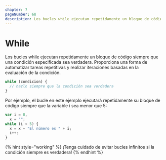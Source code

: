 ```yaml
---
chapter: 7
pageNumber: 68
description: Los bucles while ejecutan repetidamente un bloque de código siempre que una condición especificada sea verdadera.
---
```

# While

Los bucles while ejecutan repetidamente un bloque de código siempre que una condición especificada sea verdadera. Proporciona una forma de automatizar tareas repetitivas y realizar iteraciones basadas en la evaluación de la condición.

```javascript
while (condicion) {
  // hazlo siempre que la condición sea verdadera
}
```

Por ejemplo, el bucle en este ejemplo ejecutará repetidamente su bloque de código siempre que la variable i sea menor que 5:

```javascript
var i = 0,
  x = "";
while (i < 5) {
  x = x + "El número es " + i;
  i++;
}
```

{% hint style="working" %}
¡Tenga cuidado de evitar bucles infinitos si la condición siempre es verdadera!
{% endhint %}
